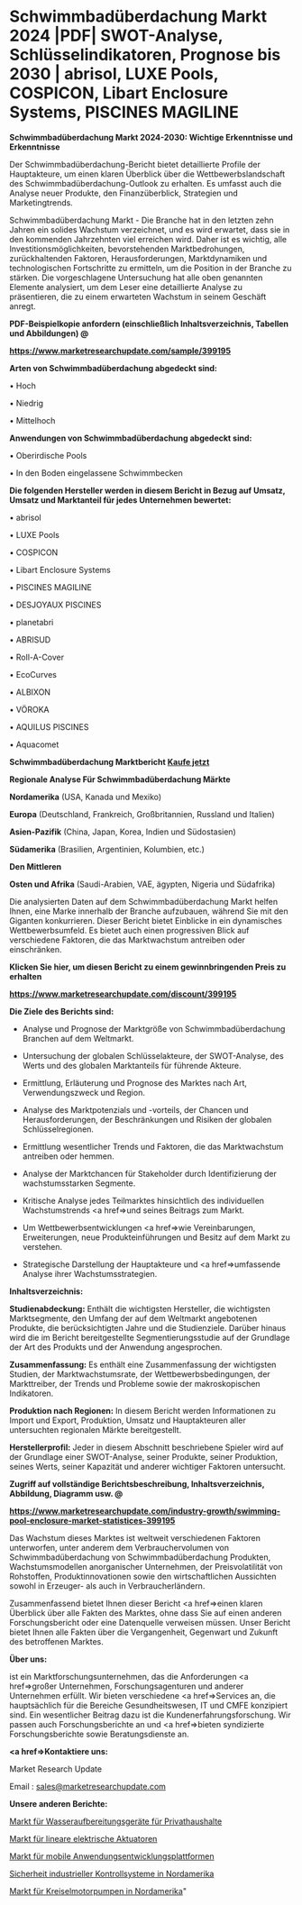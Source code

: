 # Schwimmbadüberdachung Markt 2024 |PDF| SWOT-Analyse, Schlüsselindikatoren, Prognose bis 2030 | abrisol, LUXE Pools, COSPICON, Libart Enclosure Systems, PISCINES MAGILINE

<strong>Schwimmbadüberdachung Markt 2024-2030: Wichtige Erkenntnisse und Erkenntnisse</strong>

Der Schwimmbadüberdachung-Bericht bietet detaillierte Profile der Hauptakteure, um einen klaren Überblick über die Wettbewerbslandschaft des Schwimmbadüberdachung-Outlook zu erhalten. Es umfasst auch die Analyse neuer Produkte, den Finanzüberblick, Strategien und Marketingtrends.

Schwimmbadüberdachung Markt - Die Branche hat in den letzten zehn Jahren ein solides Wachstum verzeichnet, und es wird erwartet, dass sie in den kommenden Jahrzehnten viel erreichen wird. Daher ist es wichtig, alle Investitionsmöglichkeiten, bevorstehenden Marktbedrohungen, zurückhaltenden Faktoren, Herausforderungen, Marktdynamiken und technologischen Fortschritte zu ermitteln, um die Position in der Branche zu stärken. Die vorgeschlagene Untersuchung hat alle oben genannten Elemente analysiert, um dem Leser eine detaillierte Analyse zu präsentieren, die zu einem erwarteten Wachstum in seinem Geschäft anregt.



<strong><b>PDF-Beispielkopie anfordern (einschließlich Inhaltsverzeichnis, Tabellen und Abbildungen) @ </b></strong>

<strong><a href=https://www.marketresearchupdate.com/sample/399195>

<strong>https://www.marketresearchupdate.com/sample/399195</u></a></strong></strong>



<strong>Arten von Schwimmbadüberdachung abgedeckt sind:</strong>

• Hoch

• Niedrig

• Mittelhoch



<strong>Anwendungen von Schwimmbadüberdachung abgedeckt sind:</strong>

• Oberirdische Pools

• In den Boden eingelassene Schwimmbecken



<strong>Die folgenden Hersteller werden in diesem Bericht in Bezug auf Umsatz, Umsatz und Marktanteil für jedes Unternehmen bewertet:</strong>

• abrisol

• LUXE Pools

• COSPICON

• Libart Enclosure Systems

• PISCINES MAGILINE

• DESJOYAUX PISCINES

• planetabri

• ABRISUD

• Roll-A-Cover

• EcoCurves

• ALBIXON

• VÖROKA

• AQUILUS PISCINES

• Aquacomet



<strong>Schwimmbadüberdachung Marktbericht <a href=https://www.marketresearchupdate.com/buynow/399195>Kaufe jetzt</a></strong>



<strong>Regionale Analyse Für Schwimmbadüberdachung Märkte</strong>



<strong>Nordamerika</strong> (USA, Kanada und Mexiko)



<strong>Europa</strong> (Deutschland, Frankreich, Großbritannien, Russland und Italien)



<strong>Asien-Pazifik</strong> (China, Japan, Korea, Indien und Südostasien)



<strong>Südamerika</strong> (Brasilien, Argentinien, Kolumbien, etc.)



<strong>Den Mittleren</strong> 

<strong>Osten und Afrika</strong> (Saudi-Arabien, VAE, ägypten, Nigeria und Südafrika)

Die analysierten Daten auf dem Schwimmbadüberdachung Markt helfen Ihnen, eine Marke innerhalb der Branche aufzubauen, während Sie mit den Giganten konkurrieren. Dieser Bericht bietet Einblicke in ein dynamisches Wettbewerbsumfeld. Es bietet auch einen progressiven Blick auf verschiedene Faktoren, die das Marktwachstum antreiben oder einschränken.



<strong>Klicken Sie hier, um diesen Bericht zu einem gewinnbringenden Preis zu erhalten
</strong>

<strong><a href=https://www.marketresearchupdate.com/discount/399195>https://www.marketresearchupdate.com/discount/399195</b></u></strong></a>



<strong>Die Ziele des Berichts sind:</strong>

- Analyse und Prognose der Marktgröße von Schwimmbadüberdachung Branchen auf dem Weltmarkt.

- Untersuchung der globalen Schlüsselakteure, der SWOT-Analyse, des Werts und des globalen Marktanteils für führende Akteure.

- Ermittlung, Erläuterung und Prognose des Marktes nach Art, Verwendungszweck und Region.

- Analyse des Marktpotenzials und -vorteils, der Chancen und Herausforderungen, der Beschränkungen und Risiken der globalen Schlüsselregionen.

- Ermittlung wesentlicher Trends und Faktoren, die das Marktwachstum antreiben oder hemmen.

- Analyse der Marktchancen für Stakeholder durch Identifizierung der wachstumsstarken Segmente.

- Kritische Analyse jedes Teilmarktes hinsichtlich des individuellen Wachstumstrends <a href=>und</a> seines Beitrags zum Markt.

- Um Wettbewerbsentwicklungen <a href=>wie</a> Vereinbarungen, Erweiterungen, neue Produkteinführungen und Besitz auf dem Markt zu verstehen.

- Strategische Darstellung der Hauptakteure und <a href=>umfas</a>sende Analyse ihrer Wachstumsstrategien.



<strong>Inhaltsverzeichnis:</strong>



<strong>Studienabdeckung:</strong> Enthält die wichtigsten Hersteller, die wichtigsten Marktsegmente, den Umfang der auf dem Weltmarkt angebotenen Produkte, die berücksichtigten Jahre und die Studienziele. Darüber hinaus wird die im Bericht bereitgestellte Segmentierungsstudie auf der Grundlage der Art des Produkts und der Anwendung angesprochen.



<strong>Zusammenfassung:</strong> Es enthält eine Zusammenfassung der wichtigsten Studien, der Marktwachstumsrate, der Wettbewerbsbedingungen, der Markttreiber, der Trends und Probleme sowie der makroskopischen Indikatoren.



<strong>Produktion nach Regionen:</strong> In diesem Bericht werden Informationen zu Import und Export, Produktion, Umsatz und Hauptakteuren aller untersuchten regionalen Märkte bereitgestellt.



<strong>Herstellerprofil:</strong> Jeder in diesem Abschnitt beschriebene Spieler wird auf der Grundlage einer SWOT-Analyse, seiner Produkte, seiner Produktion, seines Werts, seiner Kapazität und anderer wichtiger Faktoren untersucht.



<strong><b>Zugriff auf vollständige Berichtsbeschreibung, Inhaltsverzeichnis, Abbildung, Diagramm usw. @ </b></strong>

<strong><a href=https://www.marketresearchupdate.com/industry-growth/swimming-pool-enclosure-market-statistices-399195>https://www.marketresearchupdate.com/industry-growth/swimming-pool-enclosure-market-statistices-399195</a></strong>

Das Wachstum dieses Marktes ist weltweit verschiedenen Faktoren unterworfen, unter anderem dem Verbrauchervolumen von Schwimmbadüberdachung von Schwimmbadüberdachung Produkten, Wachstumsmodellen anorganischer Unternehmen, der Preisvolatilität von Rohstoffen, Produktinnovationen sowie den wirtschaftlichen Aussichten sowohl in Erzeuger- als auch in Verbraucherländern.

Zusammenfassend bietet Ihnen dieser Bericht <a href=>einen</a> klaren Überblick über alle Fakten des Marktes, ohne dass Sie auf einen anderen Forschungsbericht oder eine Datenquelle verweisen müssen. Unser Bericht bietet Ihnen alle Fakten über die Vergangenheit, Gegenwart und Zukunft des betroffenen Marktes.



<strong>Über uns:</strong>

 ist ein Marktforschungsunternehmen, das die Anforderungen <a href=>großer</a> Unternehmen, Forschungsagenturen und anderer Unternehmen erfüllt. Wir bieten verschiedene <a href=>Services</a> an, die hauptsächlich für die Bereiche Gesundheitswesen, IT und CMFE konzipiert sind. Ein wesentlicher Beitrag dazu ist die Kundenerfahrungsforschung. Wir passen auch Forschungsberichte an und <a href=>bieten</a> syndizierte Forschungsberichte sowie Beratungsdienste an.



<strong><a href=>Kontaktiere uns:</a></strong>

Market Research Update

Email : sales@marketresearchupdate.com



<strong>Unsere anderen Berichte:</strong>

<a href=https://www.linkedin.com/pulse/residential-water-treatment-equipment-market>Markt für Wasseraufbereitungsgeräte für Privathaushalte</a>

<a href=https://www.linkedin.com/pulse/linear-electric-actuator-market-size-industry>Markt für lineare elektrische Aktuatoren</a>

<a href=https://www.linkedin.com/pulse/mobile-application-development-platforms-market-2023-analysis>Markt für mobile Anwendungsentwicklungsplattformen</a>

<a href=https://www.linkedin.com/pulse/north-america-industrial-control-systems-security>Sicherheit industrieller Kontrollsysteme in Nordamerika</a>

<a href=https://www.linkedin.com/pulse/north-america-centrifugal-engine-driven-pumps-market-2023>Markt für Kreiselmotorpumpen in Nordamerika</a>"
